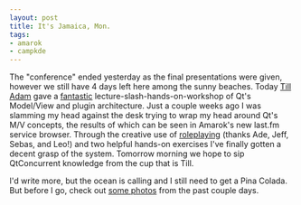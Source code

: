 ```yaml
--- 
layout: post
title: It's Jamaica, Mon.
tags: 
- amarok
- campkde
---
```

The "conference" ended yesterday as the final presentations were given, however we still have 4 days left here among the sunny beaches.  Today <a href="http://www.kdedevelopers.org/blog/432" title="Till Adam's Blog">Till Adam</a> gave a <a href="http://flickr.com/photos/ramblurr/3210990772/" title="Never lecture without your towel">fantastic</a> lecture-slash-hands-on-workshop of Qt's Model/View and plugin architecture. Just a couple weeks ago I was slamming my head against the desk trying to wrap my head around Qt's M/V concepts, the results of which can be seen in Amarok's new last.fm service browser. Through the creative use of <a href="http://flickr.com/photos/ramblurr/3210988802/" title="Visual Evidence">roleplaying</a> (thanks Ade, Jeff, Sebas, and Leo!) and two helpful hands-on exercises I've finally gotten a decent grasp of the system. Tomorrow morning we hope to sip QtConcurrent knowledge from the cup that is Till.

I'd write more, but the ocean is calling and I still need to get a Pina Colada. But before I go, check out <a href="http://flickr.com/photos/ramblurr/sets/72157612763904188/">some photos</a> from the past couple days.
